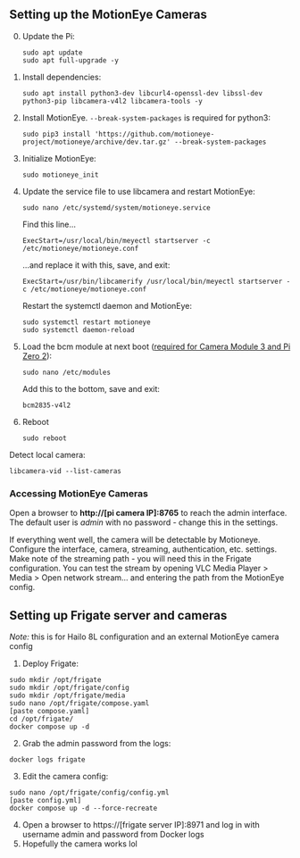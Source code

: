 ## Setting up the MotionEye Cameras
0. Update the Pi:
    ```
    sudo apt update
    sudo apt full-upgrade -y
    ```
1. Install dependencies:
    ```
    sudo apt install python3-dev libcurl4-openssl-dev libssl-dev python3-pip libcamera-v4l2 libcamera-tools -y
    ```
2. Install MotionEye. ```--break-system-packages``` is required for python3:
    ```
    sudo pip3 install 'https://github.com/motioneye-project/motioneye/archive/dev.tar.gz' --break-system-packages
    ```
3. Initialize MotionEye:
    ```
    sudo motioneye_init
    ```
4. Update the service file to use libcamera and restart MotionEye:
    ```
    sudo nano /etc/systemd/system/motioneye.service
    ```
    Find this line...
    ```
    ExecStart=/usr/local/bin/meyectl startserver -c /etc/motioneye/motioneye.conf
    ```
    ...and replace it with this, save, and exit:
    ```
    ExecStart=/usr/bin/libcamerify /usr/local/bin/meyectl startserver -c /etc/motioneye/motioneye.conf
    ```
    Restart the systemctl daemon and MotionEye:
    ```
    sudo systemctl restart motioneye
    sudo systemctl daemon-reload
    ```
5. Load the bcm module at next boot ([required for Camera Module 3 and Pi Zero 2](https://github.com/motioneye-project/motioneyeos/issues/288)):
    ```
    sudo nano /etc/modules
    ```
    Add this to the bottom, save and exit:
    ```
    bcm2835-v4l2
    ```
6. Reboot
    ```
    sudo reboot
    ```

Detect local camera:
```
libcamera-vid --list-cameras
```

### Accessing MotionEye Cameras
Open a browser to __http://[pi camera IP]:8765__ to reach the admin interface. The default user is _admin_ with no password - change this in the settings.

If everything went well, the camera will be detectable by Motioneye. Configure the interface, camera, streaming, authentication, etc. settings. Make note of the streaming path - you will need this in the Frigate configuration. You can test the stream by opening VLC Media Player > Media > Open network stream... and entering the path from the MotionEye config.

## Setting up Frigate server and cameras
_Note:_ this is for Hailo 8L configuration and an external MotionEye camera config

1. Deploy Frigate:
```
sudo mkdir /opt/frigate
sudo mkdir /opt/frigate/config
sudo mkdir /opt/frigate/media
sudo nano /opt/frigate/compose.yaml
[paste compose.yaml]
cd /opt/frigate/
docker compose up -d
```
2. Grab the admin password from the logs:
```
docker logs frigate
```
3. Edit the camera config:
```
sudo nano /opt/frigate/config/config.yml
[paste config.yml]
docker compose up -d --force-recreate
```
4. Open a browser to https://[frigate server IP]:8971 and log in with username admin and password from Docker logs
5. Hopefully the camera works lol